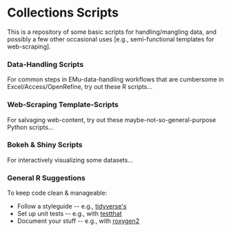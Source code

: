 # Collections Scripts #

This is a repository of some basic scripts for handling/mangling data, and possibly a few other occasional uses [e.g., semi-functional templates for web-scraping].


### Data-Handling Scripts ###

For common steps in EMu-data-handling workflows that are cumbersome in Excel/Access/OpenRefine, try out these R scripts...


### Web-Scraping Template-Scripts ###

For salvaging web-content, try out these maybe-not-so-general-purpose Python scripts...


### Bokeh & Shiny Scripts ###

For interactively visualizing some datasets...


### General R Suggestions ###
To keep code clean & manageable:
- Follow a styleguide -- e.g.,  [tidyverse's](https://style.tidyverse.org/)
- Set up unit tests -- e.g., with [testthat](https://testthat.r-lib.org/)
- Document your stuff -- e.g., with [roxygen2](https://cran.r-project.org/web/packages/roxygen2/vignettes/roxygen2.html)